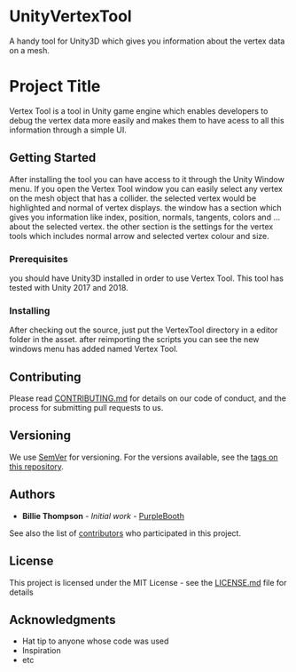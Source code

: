 # UnityVertexTool
A handy tool for Unity3D which gives you information about the vertex data on a mesh. 
# Project Title
Vertex Tool is a tool in Unity game engine which enables developers to debug the vertex data more easily and makes them to have acess to all this information through a simple UI. 

## Getting Started

After installing the tool you can have access to it through the Unity Window menu. If you open the Vertex Tool window you can easily select any vertex on the mesh object that has a collider. the selected vertex would be highlighted and normal of vertex displays. the window has a section which gives you information like index, position, normals, tangents, colors and ... about the selected vertex. the other section is the settings for the vertex tools which includes normal arrow and selected vertex colour and size.

### Prerequisites

you should have Unity3D installed in order to use Vertex Tool. This tool has tested with Unity 2017 and 2018. 

### Installing

After checking out the source, just put the VertexTool directory in a editor folder in the asset. after reimporting the scripts you can see the new windows menu has added named Vertex Tool.

## Contributing

Please read [CONTRIBUTING.md](https://gist.github.com/PurpleBooth/b24679402957c63ec426) for details on our code of conduct, and the process for submitting pull requests to us.

## Versioning

We use [SemVer](http://semver.org/) for versioning. For the versions available, see the [tags on this repository](https://github.com/your/project/tags). 

## Authors

* **Billie Thompson** - *Initial work* - [PurpleBooth](https://github.com/PurpleBooth)

See also the list of [contributors](https://github.com/your/project/contributors) who participated in this project.

## License

This project is licensed under the MIT License - see the [LICENSE.md](LICENSE.md) file for details

## Acknowledgments

* Hat tip to anyone whose code was used
* Inspiration
* etc
